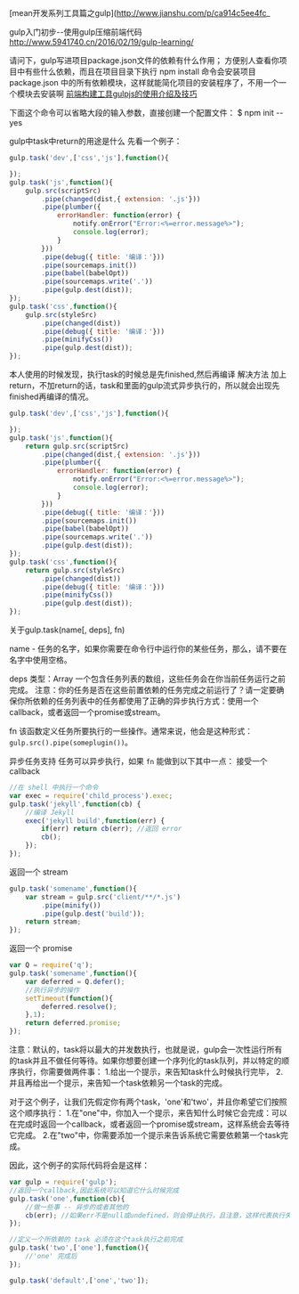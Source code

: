 [mean开发系列工具篇之gulp](http://www.jianshu.com/p/ca914c5ee4fc_

gulp入门初步--使用gulp压缩前端代码
http://www.5941740.cn/2016/02/19/gulp-learning/

请问下，gulp写进项目package.json文件的依赖有什么作用；
方便别人查看你项目中有些什么依赖，而且在项目目录下执行 npm install 命令会安装项目 package.json 中的所有依赖模块，这样就能简化项目的安装程序了，不用一个一个模块去安装啊
[前端构建工具gulpjs的使用介绍及技巧](http://www.cnblogs.com/2050/p/4198792.html)



下面这个命令可以省略大段的输入参数，直接创建一个配置文件：
$ npm init --yes


gulp中task中return的用途是什么
先看一个例子：
``` javascript
gulp.task('dev',['css','js'],function(){

});
gulp.task('js',function(){
    gulp.src(scriptSrc)
        .pipe(changed(dist,{ extension: '.js'}))
        .pipe(plumber({
            errorHandler: function(error) {
                notify.onError("Error:<%=error.message%>");
                console.log(error);
            }
        }))
        .pipe(debug({ title: '编译：'}))
        .pipe(sourcemaps.init())
        .pipe(babel(babelOpt))
        .pipe(sourcemaps.write('.'))
        .pipe(gulp.dest(dist));
});
gulp.task('css',function(){
    gulp.src(styleSrc)
        .pipe(changed(dist))
        .pipe(debug({ title: '编译：'}))
        .pipe(minifyCss())
        .pipe(gulp.dest(dist));
});
```

本人使用的时候发现，执行task的时候总是先finished,然后再编译
解决方法
加上return，不加return的话，task和里面的gulp流式异步执行的，所以就会出现先finished再编译的情况。
``` javascript
gulp.task('dev',['css','js'],function(){

});
gulp.task('js',function(){
    return gulp.src(scriptSrc)
        .pipe(changed(dist,{ extension: '.js'}))
        .pipe(plumber({
            errorHandler: function(error) {
                notify.onError("Error:<%=error.message%>");
                console.log(error);
            }
        }))
        .pipe(debug({ title: '编译：'}))
        .pipe(sourcemaps.init())
        .pipe(babel(babelOpt))
        .pipe(sourcemaps.write('.'))
        .pipe(gulp.dest(dist));
});
gulp.task('css',function(){
    return gulp.src(styleSrc)
        .pipe(changed(dist))
        .pipe(debug({ title: '编译：'}))
        .pipe(minifyCss())
        .pipe(gulp.dest(dist));
});
```


关于gulp.task(name[, deps], fn)

name - 任务的名字，如果你需要在命令行中运行你的某些任务，那么，请不要在名字中使用空格。

deps
类型：Array
一个包含任务列表的数组，这些任务会在你当前任务运行之前完成。
注意：你的任务是否在这些前置依赖的任务完成之前运行了？请一定要确保你所依赖的任务列表中的任务都使用了正确的异步执行方式：使用一个callback，或者返回一个promise或stream。

fn
该函数定义任务所要执行的一些操作。通常来说，他会是这种形式：`gulp.src().pipe(someplugin())`。

异步任务支持
任务可以异步执行，如果 `fn` 能做到以下其中一点：
接受一个callback
``` javascript
//在 shell 中执行一个命令
var exec = require('child_process').exec;
gulp.task('jekyll',function(cb) {
    //编译 Jekyll
    exec('jekyll build',function(err) {
        if(err) return cb(err); //返回 error
        cb();
    });
});
```

返回一个 stream
``` javascript
gulp.task('somename',function(){
    var stream = gulp.src('client/**/*.js')
        .pipe(minify())
        .pipe(gulp.dest('build'));
    return stream;
});
```

返回一个 promise
``` javascript
var Q = require('q');
gulp.task('somename',function(){
    var deferred = Q.defer();
    //执行异步的操作
    setTimeout(function(){
        deferred.resolve();
    },1);
    return deferred.promise;
});
```

注意：默认的，task将以最大的并发数执行，也就是说，gulp会一次性运行所有的task并且不做任何等待。如果你想要创建一个序列化的task队列，并以特定的顺序执行，你需要做两件事：
1.给出一个提示，来告知task什么时候执行完毕，
2.并且再给出一个提示，来告知一个task依赖另一个task的完成。

对于这个例子，让我们先假定你有两个task，'one'和'two'，并且你希望它们按照这个顺序执行：
1.在"one"中，你加入一个提示，来告知什么时候它会完成：可以在完成时返回一个callback，或者返回一个promise或stream，这样系统会去等待它完成。
2.在"two"中，你需要添加一个提示来告诉系统它需要依赖第一个task完成。

因此，这个例子的实际代码将会是这样：
``` javascript
var gulp = require('gulp');
//返回一个callback,因此系统可以知道它什么时候完成
gulp.task('one',function(cb){
    //做一些事 -- 异步的或者其他的
    cb(err); //如果err不是null或undefined，则会停止执行，且注意，这样代表执行失败了
});

//定义一个所依赖的 task 必须在这个task执行之前完成
gulp.task('two',['one'],function(){
    //'one' 完成后
});

gulp.task('default',['one','two']);
```
